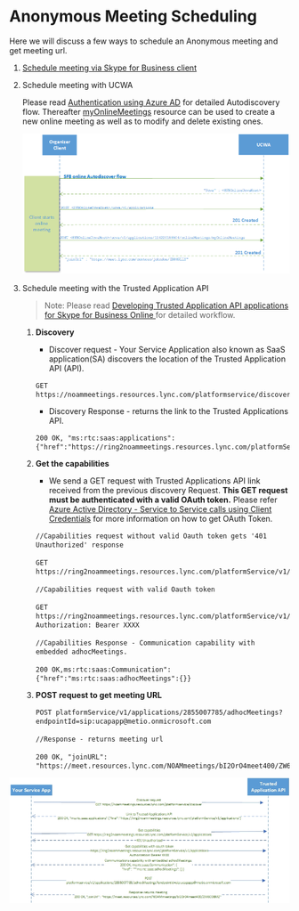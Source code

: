# Anonymous Meeting Scheduling

Here we will discuss a few ways to schedule an Anonymous meeting and get meeting url.

1.  [Schedule meeting via Skype for Business client](https://msdn.microsoft.com/en-us/skype/appsdk/getmeetingurl)

2.  Schedule meeting with UCWA
     
    Please read [Authentication using Azure AD](https://msdn.microsoft.com/en-us/skype/ucwa/authenticationusingazuread) for detailed Autodiscovery flow. Thereafter [myOnlineMeetings](https://msdn.microsoft.com/en-us/skype/ucwa/myonlinemeetings_ref) resource can be used to create a new online meeting as well as to modify and delete existing ones. 

    ![alt text](./images/CallFlowsUcwaMeetingSchedule.png "image")

3.  Schedule meeting with the Trusted Application API
       > Note: Please read [Developing Trusted Application API applications for Skype for Business Online
](./DevelopingApplicationsforSFBOnline.md) for detailed workflow.

    1. **Discovery**
        - Discover request - Your Service Application also known as SaaS application(SA) discovers the location of the Trusted Application API (API).
        ```
        GET https://noammeetings.resources.lync.com/platformservice/discover
        ```
            
        - Discovery Response - returns the link to the Trusted Applications API.
        ```
        200 OK, "ms:rtc:saas:applications":{"href":"https://ring2noammeetings.resources.lync.com/platformService/v1/applications"}
        ```
    2. **Get the capabilities**
       
        - We send a GET request with Trusted Applications API link received from the previous discovery Request. **This GET request must be authenticated with a valid OAuth token.** Please refer [Azure Active Directory - Service to Service calls using Client Credentials](./AADS2S.md) for more information on how to get OAuth Token.
                
        ```
        //Capabilities request without valid Oauth token gets '401 Unauthorized' response

        GET https://ring2noammeetings.resources.lync.com/platformService/v1/applications

        //Capabilities request with valid Oauth token

        GET https://ring2noammeetings.resources.lync.com/platformService/v1/applications
        Authorization: Bearer XXXX

        //Capabilities Response - Communication capability with embedded adhocMeetings.

        200 OK,ms:rtc:saas:Communication":{"href":"ms:rtc:saas:adhocMeetings":{}}
        ```
     3. **POST request to get meeting URL** 

        ```
        POST platformService/v1/applications/2855007785/adhocMeetings?endpointId=sip:ucapapp@metio.onmicrosoft.com

        //Response - returns meeting url

        200 OK, "joinURL": "https://meet.resources.lync.com/NOAMmeetings/bI2OrO4meet400/ZW6COBMZ"
        ```

![alt text](./images/CallFlowsUcapMeetingSchedule.jpg "image")

